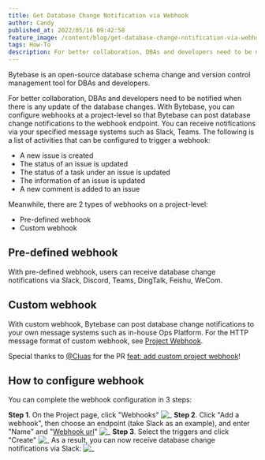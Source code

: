 ```yaml
---
title: Get Database Change Notification via Webhook
author: Candy
published_at: 2022/05/16 09:42:58
feature_image: /content/blog/get-database-change-notification-via-webhook/fish-hook.webp
tags: How-To
description: For better collaboration, DBAs and developers need to be notified when there is any update of the database changes. With Bytebase, you can configure webhooks at a project-level so that Bytebase can post database change notifications to the webhook endpoint.
---
```


Bytebase is an open-source database schema change and version control management tool for DBAs and developers.

For better collaboration, DBAs and developers need to be notified when there is any update of the database changes. With Bytebase, you can configure webhooks at a project-level so that Bytebase can post database change notifications to the webhook endpoint. You can receive notifications via your specified message systems such as Slack, Teams. The following is a list of activities that can be configured to trigger a webhook:

- A new issue is created
- The status of an issue is updated
- The status of a task under an issue is updated
- The information of an issue is updated
- A new comment is added to an issue

Meanwhile, there are 2 types of webhooks on a project-level:

- Pre-defined webhook
- Custom webhook

## Pre-defined webhook

With pre-defined webhook, users can receive database change notifications via Slack, Discord, Teams, DingTalk, Feishu, WeCom.

## Custom webhook

With custom webhook, Bytebase can post database change notifications to your own message systems such as in-house Ops Platform. For the HTTP message format of custom webhook, see [Project Webhook](/docs/change-database/webhook#custom).

Special thanks to [@Cluas](https://github.com/Cluas) for the PR [feat: add custom project webhook](https://github.com/bytebase/bytebase/pull/1184)!

## How to configure webhook

You can complete the webhook configuration in 3 steps:

**Step 1**. On the Project page, click "Webhooks"
![_](/content/blog/get-database-change-notification-via-webhook/project-webhook.webp)
**Step 2**. Click "Add a webhook", then choose an endpoint (take Slack as an example), and enter "Name" and "[Webhook url](/docs/change-database/project#supported-webhook-endpoints)"
![_](/content/blog/get-database-change-notification-via-webhook/webhook-config.webp)
**Step 3**. Select the triggers and click "Create"
![_](/content/blog/get-database-change-notification-via-webhook/webhook-event-type.webp)
As a result, you can now receive database change notifications via Slack:
![_](/content/blog/get-database-change-notification-via-webhook/webhook-slack.webp)
